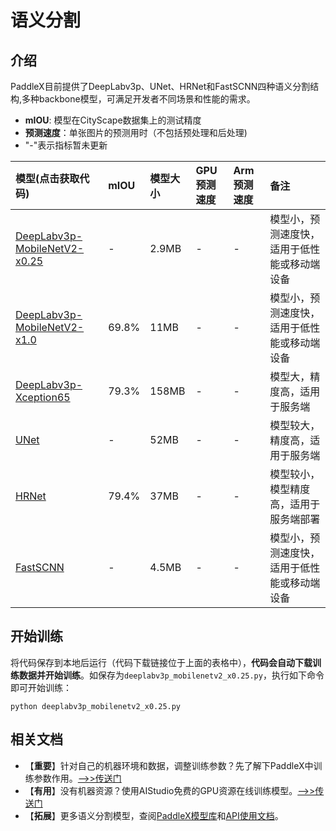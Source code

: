 # 语义分割

## 介绍

PaddleX目前提供了DeepLabv3p、UNet、HRNet和FastSCNN四种语义分割结构,多种backbone模型，可满足开发者不同场景和性能的需求。

- **mIOU**: 模型在CityScape数据集上的测试精度
- **预测速度**：单张图片的预测用时（不包括预处理和后处理)
- "-"表示指标暂未更新

| 模型(点击获取代码)               | mIOU | 模型大小 | GPU预测速度 | Arm预测速度 | 备注 |
| :----------------  | :------- | :------- | :---------  | :---------  | :-----    |
| [DeepLabv3p-MobileNetV2-x0.25](https://github.com/PaddlePaddle/PaddleX/blob/develop/tutorials/train/semantic_segmentation/deeplabv3p_mobilenetv2_x0.25.py) |  -  |  2.9MB  |  -   | -  |  模型小，预测速度快，适用于低性能或移动端设备   |
| [DeepLabv3p-MobileNetV2-x1.0](https://github.com/PaddlePaddle/PaddleX/blob/develop/tutorials/train/semantic_segmentation/deeplabv3p_mobilenetv2.py) |  69.8%  |  11MB  |  -   | -  |  模型小，预测速度快，适用于低性能或移动端设备   |
| [DeepLabv3p-Xception65](https://github.com/PaddlePaddle/PaddleX/blob/develop/tutorials/train/semantic_segmentation/deeplabv3p_xception65.pyy)        | 79.3%  | 158MB   |  -  | -  |  模型大，精度高，适用于服务端   |
| [UNet](https://github.com/PaddlePaddle/PaddleX/blob/develop/tutorials/train/semantic_segmentation/unet.py)     | -  | 52MB   | -   | -  |  模型较大，精度高，适用于服务端   |
| [HRNet](https://github.com/PaddlePaddle/PaddleX/blob/develop/tutorials/train/semantic_segmentation/hrnet.py)   |  79.4%   |   37MB    |  -       |   -    | 模型较小，模型精度高，适用于服务端部署   |
| [FastSCNN](https://github.com/PaddlePaddle/PaddleX/blob/develop/tutorials/train/semantic_segmentation/fast_scnn.py)   |  -   |   4.5MB    |  -       |   -    | 模型小，预测速度快，适用于低性能或移动端设备   |


## 开始训练

将代码保存到本地后运行（代码下载链接位于上面的表格中），**代码会自动下载训练数据并开始训练**。如保存为`deeplabv3p_mobilenetv2_x0.25.py`，执行如下命令即可开始训练：
```
python deeplabv3p_mobilenetv2_x0.25.py
```


## 相关文档

- 【**重要**】针对自己的机器环境和数据，调整训练参数？先了解下PaddleX中训练参数作用。[——>>传送门](../appendix/parameters.md)
- 【**有用**】没有机器资源？使用AIStudio免费的GPU资源在线训练模型。[——>>传送门](https://aistudio.baidu.com/aistudio/projectdetail/450925)
- 【**拓展**】更多语义分割模型，查阅[PaddleX模型库](../appendix/model_zoo.md)和[API使用文档](../apis/models/index.html)。
